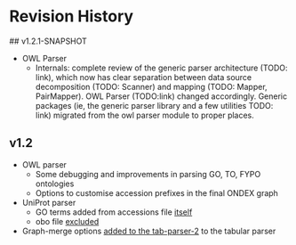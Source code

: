 # Revision History

## v1.2.1-SNAPSHOT
  * OWL Parser
    * Internals: complete review of the generic parser architecture (TODO: link), which now has clear separation between 
      data source decomposition (TODO: Scanner) and mapping (TODO: Mapper, PairMapper). 
      OWL Parser (TODO:link) changed accordingly. Generic packages (ie, the generic parser library and a few utilities
      TODO: link) migrated from the owl parser module to proper places.

## v1.2
  * OWL parser
    * Some debugging and improvements in parsing GO, TO, FYPO ontologies
    * Options to customise accession prefixes in the final ONDEX graph
  * UniProt parser
    * GO terms added from accessions file [itself](https://github.com/Rothamsted/ondex-knet-builder/commit/b07c6469c7631a82bce65a46226abcaa0d3a2a00)
    * obo file [excluded](https://github.com/Rothamsted/ondex-knet-builder/commit/6c383b8d2be4455be0c132b1065947af40c715e0)
  * Graph-merge options [added to the tab-parser-2](https://github.com/Rothamsted/ondex-knet-builder/commit/c0d907b099999635ecf577f32fec9fb8e0310e48) to the tabular parser
	  
